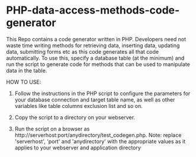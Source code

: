 # PHP-data-access-methods-code-generator
This Repo contains a code generator written in PHP. Developers need not waste time writing methods for retrieving data, inserting data, updating data, submitting forms etc as this code generates all that code automatically. To use this, specify a database table (at the minimum) and run the script to generate code for methods that can be used to manipulate data in the table. 

HOW TO USE:

1) Follow the instructions in the PHP script to configure the parameters for your database connection and target table name, as well as other variables like table columns exclusion list and so on.

2) Copy the script to a directory on your webserver. 

3) Run the script on a browser as http://serverhost:port/anydirectory/test_codegen.php.   Note: replace 'serverhost', 'port' and 'anydirectory' with the appropriate values as it applies to your webserver and application directory
